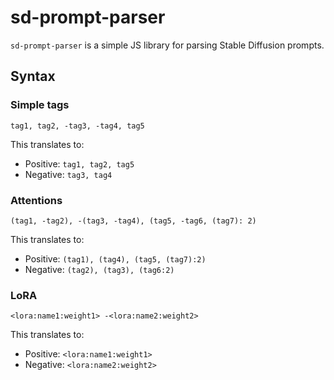# sd-prompt-parser

`sd-prompt-parser` is a simple JS library for parsing Stable Diffusion prompts.

## Syntax

### Simple tags

```text
tag1, tag2, -tag3, -tag4, tag5
```

This translates to:

- Positive: `tag1, tag2, tag5`
- Negative: `tag3, tag4`

### Attentions

```text
(tag1, -tag2), -(tag3, -tag4), (tag5, -tag6, (tag7): 2)
```

This translates to:

- Positive: `(tag1), (tag4), (tag5, (tag7):2)`
- Negative: `(tag2), (tag3), (tag6:2)`

### LoRA

```text
<lora:name1:weight1> -<lora:name2:weight2>
```

This translates to:

- Positive: `<lora:name1:weight1>`
- Negative: `<lora:name2:weight2>`
